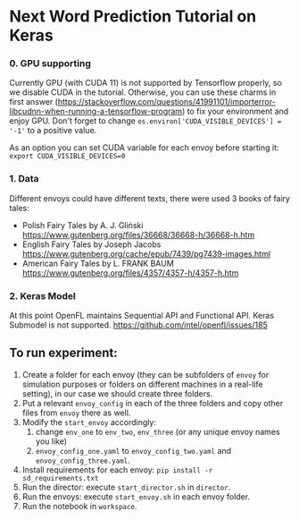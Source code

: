 # Next Word Prediction Tutorial on Keras

### 0. GPU supporting
Currently GPU (with CUDA 11) is not supported by Tensorflow properly, so we disable CUDA in the tutorial. Otherwise, you can use these charms in first answer (https://stackoverflow.com/questions/41991101/importerror-libcudnn-when-running-a-tensorflow-program) to fix your environment and enjoy GPU. Don't forget to change `os.environ['CUDA_VISIBLE_DEVICES'] = '-1'` to a positive value. 

As an option you can set CUDA variable for each envoy before starting it: `export CUDA_VISIBLE_DEVICES=0` 

### 1. Data
Different envoys could have different texts, there were used 3 books of fairy tales:
- Polish Fairy Tales by A. J. Gliński https://www.gutenberg.org/files/36668/36668-h/36668-h.htm
- English Fairy Tales by Joseph Jacobs https://www.gutenberg.org/cache/epub/7439/pg7439-images.html
- American Fairy Tales by L. FRANK BAUM https://www.gutenberg.org/files/4357/4357-h/4357-h.htm

### 2. Keras Model
At this point OpenFL maintains Sequential API and Functional API. Keras Submodel is not supported.
https://github.com/intel/openfl/issues/185

## To run experiment:
1. Create a folder for each envoy (they can be subfolders of `envoy` for simulation purposes or folders on different machines in a real-life setting), in our case we should create three folders.
2. Put a relevant `envoy_config` in each of the three folders and copy other files from `envoy` there as well.
3. Modify the `start_envoy` accordingly:
   1. change `env_one` to `env_two`, `env_three` (or any unique envoy names you like)
   2. `envoy_config_one.yaml` to  `envoy_config_two.yaml` and `envoy_config_three.yaml`.
4. Install requirements for each envoy: `pip install -r sd_requirements.txt`
5. Run the director: execute `start_director.sh` in `director`.
6. Run the envoys: execute `start_envoy.sh` in each envoy folder.
7. Run the notebook in `workspace`.
